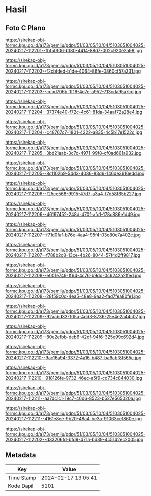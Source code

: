 # Hasil

## Foto C Plano

https://sirekap-obj-formc.kpu.go.id/a173/pemilu/pdpr/51/03/05/10/04/5103051004025-20240217-112201--fbf50f06-b180-4414-88d7-002c920e2a98.jpg

https://sirekap-obj-formc.kpu.go.id/a173/pemilu/pdpr/51/03/05/10/04/5103051004025-20240217-112203--f2cbfded-b1de-4064-86fe-0860cf57a331.jpg

https://sirekap-obj-formc.kpu.go.id/a173/pemilu/pdpr/51/03/05/10/04/5103051004025-20240217-112203--ccbd706b-1f16-4e7e-a952-713cda95a7cd.jpg

https://sirekap-obj-formc.kpu.go.id/a173/pemilu/pdpr/51/03/05/10/04/5103051004025-20240217-112204--37374e40-f72c-4c61-81da-34aaf72a28e4.jpg

https://sirekap-obj-formc.kpu.go.id/a173/pemilu/pdpr/51/03/05/10/04/5103051004025-20240217-112204--c48767c7-1801-4222-a835-4c5b17e1522c.jpg

https://sirekap-obj-formc.kpu.go.id/a173/pemilu/pdpr/51/03/05/10/04/5103051004025-20240217-112205--3bd21aab-3c7d-4971-99f8-cf0ad661a932.jpg

https://sirekap-obj-formc.kpu.go.id/a173/pemilu/pdpr/51/03/05/10/04/5103051004025-20240217-112205--8c1102b9-54d3-4086-83d6-146de3616edd.jpg

https://sirekap-obj-formc.kpu.go.id/a173/pemilu/pdpr/51/03/05/10/04/5103051004025-20240217-112206--f25ce568-9915-47d7-a3a4-f7d58f65b227.jpg

https://sirekap-obj-formc.kpu.go.id/a173/pemilu/pdpr/51/03/05/10/04/5103051004025-20240217-112206--46197452-248d-470f-afc1-178c886e1d49.jpg

https://sirekap-obj-formc.kpu.go.id/a173/pemilu/pdpr/51/03/05/10/04/5103051004025-20240217-112207--f71d0faf-b76e-4aa4-95f4-03e80e7a402c.jpg

https://sirekap-obj-formc.kpu.go.id/a173/pemilu/pdpr/51/03/05/10/04/5103051004025-20240217-112207--f788b2c8-13ce-4b26-8044-57f4d2ff9817.jpg

https://sirekap-obj-formc.kpu.go.id/a173/pemilu/pdpr/51/03/05/10/04/5103051004025-20240217-112208--e001e749-ff64-4c76-b9dd-0c6242a2ffed.jpg

https://sirekap-obj-formc.kpu.go.id/a173/pemilu/pdpr/51/03/05/10/04/5103051004025-20240217-112208--28f59c0d-4ea5-48e8-9aa2-fad7fea80fe1.jpg

https://sirekap-obj-formc.kpu.go.id/a173/pemilu/pdpr/51/03/05/10/04/5103051004025-20240217-112209--92aabd33-105a-4dd3-8736-25e4e2a44c07.jpg

https://sirekap-obj-formc.kpu.go.id/a173/pemilu/pdpr/51/03/05/10/04/5103051004025-20240217-112209--80e2efbb-deb6-42df-94f6-325e99c692d4.jpg

https://sirekap-obj-formc.kpu.go.id/a173/pemilu/pdpr/51/03/05/10/04/5103051004025-20240217-112210--9ac16a94-3372-4a16-b487-ba6abf8f565c.jpg

https://sirekap-obj-formc.kpu.go.id/a173/pemilu/pdpr/51/03/05/10/04/5103051004025-20240217-112210--918126fe-9732-46ec-a5f9-cd734c844030.jpg

https://sirekap-obj-formc.kpu.go.id/a173/pemilu/pdpr/51/03/05/10/04/5103051004025-20240217-112211--aa7dc1c1-19c7-40d6-8523-b527e565020a.jpg

https://sirekap-obj-formc.kpu.go.id/a173/pemilu/pdpr/51/03/05/10/04/5103051004025-20240217-112211--4161e8ee-9b20-48a4-be3a-91063ce1860e.jpg

https://sirekap-obj-formc.kpu.go.id/a173/pemilu/pdpr/51/03/05/10/04/5103051004025-20240217-112202--d33206fd-bfd9-471a-bd39-4c5142ec2005.jpg


## Metadata

| Key        | Value               |
| ---------- | ------------------- |
| Time Stamp | 2024-02-17 13:05:41 |
| Kode Dapil | 5101                |



